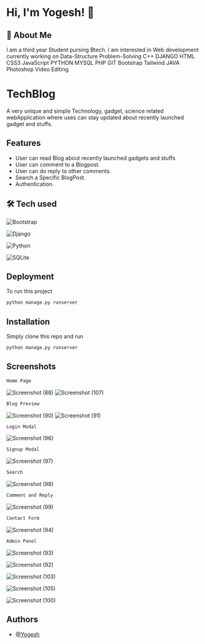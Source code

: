 
# Hi, I'm Yogesh! 👋

  
## 🚀 About Me
I am a third year Student pursing Btech. I am interested in Web development currently working on Data-Structure Problem-Solving C++ DJANGO HTML CSS3 JavaScript PYTHON MYSQL PHP GIT Bootstrap Tailwind JAVA Photoshop Video Editing

  
# TechBlog

A very unique and simple Technology, gadget, science related webApplication where uses can stay updated about recently launched gadget and stuffs.



## Features

- User can read Blog about recently launched gadgets and stuffs
- User can comment to a Blogpost.
- User can do reply to other comments.
- Search a Specific BlogPost.
- Authentication.



  
## 🛠 Tech used
![Bootstrap](https://img.shields.io/badge/bootstrap-%23563D7C.svg?style=for-the-badge&logo=bootstrap&logoColor=white) 

![Django](https://img.shields.io/badge/django-%23092E20.svg?style=for-the-badge&logo=django&logoColor=white)

![Python](https://img.shields.io/badge/python-3670A0?style=for-the-badge&logo=python&logoColor=ffdd54)

![SQLite](https://img.shields.io/badge/sqlite-%2307405e.svg?style=for-the-badge&logo=sqlite&logoColor=white)
## Deployment

To run this project

```bash
python manage.py runserver
```

  
## Installation

Simply clone this repo
and run

```bash
python manage.py runserver
```
    
## Screenshots

```bash
Home Page
```
![Screenshot (88)](https://user-images.githubusercontent.com/52989607/137188846-ea9b98bc-c5cf-46e8-aa75-60c3b8fb4d12.png)
![Screenshot (107)](https://user-images.githubusercontent.com/52989607/137189429-c6821a36-3c12-45c4-a9f1-90ecb96bbf36.png)
```bash
Blog Preview
```
![Screenshot (90)](https://user-images.githubusercontent.com/52989607/137189560-5ba6b648-17f8-4495-9bba-8162b842feb6.png)
![Screenshot (91)](https://user-images.githubusercontent.com/52989607/137189576-bdfbb9be-b4ab-463b-81a2-43f6a23bac34.png)
```bash
Login Modal
```
![Screenshot (96)](https://user-images.githubusercontent.com/52989607/137189587-84d7de9b-b0c5-47bb-a022-d85b2581721a.png)
```bash
Signup Modal
```
![Screenshot (97)](https://user-images.githubusercontent.com/52989607/137189595-5668e6a9-5162-45d3-ad7f-7d3a169ea377.png)
```bash
Search
```
![Screenshot (98)](https://user-images.githubusercontent.com/52989607/137189605-15d56a36-218f-4254-a2fd-e31d28305329.png)
```bash
Comment and Reply
```
![Screenshot (99)](https://user-images.githubusercontent.com/52989607/137189616-7ee72f81-7fc6-4628-964d-bd25a9ad2b11.png)
```bash
Contact Form
```
![Screenshot (94)](https://user-images.githubusercontent.com/52989607/137189635-4726a7e9-53e3-4313-b4ac-9fed94f45321.png)
```bash
Admin Panel
```
![Screenshot (93)](https://user-images.githubusercontent.com/52989607/137189662-bb3dc5ec-e2c9-420e-895f-9ff91699d445.png)

![Screenshot (92)](https://user-images.githubusercontent.com/52989607/137189672-60796de7-ba84-4b67-93e9-7cf09b4da8d2.png)

![Screenshot (103)](https://user-images.githubusercontent.com/52989607/137189679-83d5c986-f339-464e-9b10-1023ca14743e.png)

![Screenshot (105)](https://user-images.githubusercontent.com/52989607/137189734-1792c559-05a4-45e9-8ec8-412974edd883.png)

![Screenshot (100)](https://user-images.githubusercontent.com/52989607/137189739-ae7759a9-05d8-4b82-b6e2-7fad302f52f8.png)





## Authors

- [@Yogesh](https://www.github.com/yogesh2k21)

  
